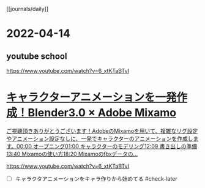 [[journals/daily]]
# 2022-04-14

## youtube school

https://www.youtube.com/watch?v=6_xtKTaBTvI


<div class="rich-link-card-container"><a class="rich-link-card" href="https://www.youtube.com/watch?v=6_xtKTaBTvI" target="_blank">
	<div class="rich-link-image-container">
		<div class="rich-link-image" style="background-image: url('https://www.youtube.com/embed/6_xtKTaBTvI?feature=oembed')">
	</div>
	</div>
	<div class="rich-link-card-text">
		<h1 class="rich-link-card-title">キャラクターアニメーションを一発作成！Blender3.0 × Adobe Mixamo</h1>
		<p class="rich-link-card-description">
		ご視聴頂きありがとうございます！AdobeのMixamoを用いて、複雑なリグ設定やアニメーション設定なしに、一発でキャラクターのアニメーションを作成します。00:00 オープニング01:00 キャラクターのモデリング12:09 書き出しの準備13:40 Mixamoの使い方18:20 Mixamoのfbxデータの...
		</p>
		<p class="rich-link-href">
		https://www.youtube.com/watch?v=6_xtKTaBTvI
		</p>
	</div>
</a></div>





- [ ] キャラクタアニメーションをキャラ作りから始めてる #check-later 